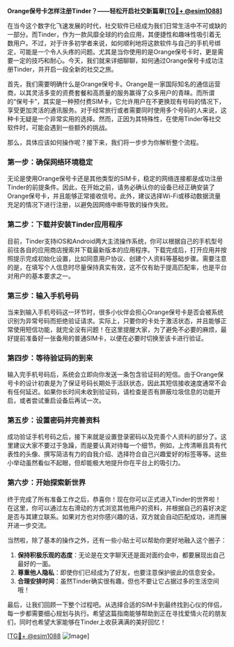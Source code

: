 **Orange保号卡怎样注册Tinder？——轻松开启社交新篇章[[TG💪+ @esim1088](https://t.me/s/esim1088)]**

在当今这个数字化飞速发展的时代，社交软件已经成为我们日常生活中不可或缺的一部分。而Tinder，作为一款风靡全球的约会应用，其便捷性和趣味性吸引着无数用户。不过，对于许多初学者来说，如何顺利地将这款软件与自己的手机号绑定，可能是一个令人头疼的问题。尤其是当你使用的是Orange保号卡时，更是需要一定的技巧和耐心。今天，我们就来详细聊聊，如何通过Orange保号卡成功注册Tinder，并开启一段全新的社交之旅。

首先，我们需要明确什么是Orange保号卡。Orange是一家国际知名的通信运营商，以其灵活多变的资费套餐和高质量的服务赢得了众多用户的青睐。而所谓的“保号卡”，其实是一种预付费SIM卡，它允许用户在不更换现有号码的情况下，享受更加灵活的通讯服务。对于经常旅行或者需要同时使用多个号码的人来说，这种卡无疑是一个非常实用的选择。然而，正因为其特殊性，在使用Tinder等社交软件时，可能会遇到一些额外的挑战。

那么，具体应该如何操作呢？接下来，我们将一步步为你解析整个流程。

### 第一步：确保网络环境稳定

无论是使用Orange保号卡还是其他类型的SIM卡，稳定的网络连接都是成功注册Tinder的前提条件。因此，在开始之前，请务必确认你的设备已经正确安装了Orange保号卡，并且能够正常接收信号。此外，建议选择Wi-Fi或移动数据流量充足的情况下进行注册，以避免因网络中断导致的操作失败。

### 第二步：下载并安装Tinder应用程序

目前，Tinder支持iOS和Android两大主流操作系统，你可以根据自己的手机型号前往各自的应用商店搜索并下载最新版本的应用程序。下载完成后，打开应用并按照提示完成初始化设置，比如同意用户协议、创建个人资料等基础步骤。需要注意的是，在填写个人信息时尽量保持真实有效，这不仅有助于提高匹配率，也是平台对用户的基本要求之一。

### 第三步：输入手机号码

当来到输入手机号码这一环节时，很多小伙伴会担心Orange保号卡是否会被系统识别为异常号码而拒绝验证请求。实际上，只要你的卡处于激活状态，并且能够正常使用短信功能，就完全没有问题！在这里提醒大家，为了避免不必要的麻烦，最好提前准备好一张备用的普通SIM卡，以便在必要时切换至该卡进行验证。

### 第四步：等待验证码的到来

输入完手机号码后，系统会立即向你发送一条包含验证码的短信。由于Orange保号卡的设计初衷是为了保证号码长期处于活跃状态，因此其短信接收速度通常不会有任何延迟。如果你长时间未收到验证码，请检查是否有屏蔽垃圾信息的功能开启，或者尝试重启设备后再试一次。

### 第五步：设置密码并完善资料

成功验证手机号码之后，接下来就是设置登录密码以及完善个人资料的部分了。这里建议大家不要过于急躁，而是要认真对待每一个细节。例如，上传清晰且具有代表性的头像、撰写简洁有力的自我介绍、选择符合自己兴趣爱好的标签等等。这些小举动虽然看似不起眼，但却能极大地提升你在平台上的吸引力。

### 第六步：开始探索新世界

终于完成了所有准备工作之后，恭喜你！现在你可以正式进入Tinder的世界啦！在这里，你可以通过左右滑动的方式浏览其他用户的资料，并根据自己的喜好决定是否与其建立联系。如果对方也对你感兴趣的话，双方就会自动匹配成功，进而展开进一步交流。

当然啦，除了基本的操作之外，还有一些小贴士可以帮助你更好地融入这个圈子：

1. **保持积极乐观的态度**：无论是在文字聊天还是面对面约会中，都要展现出自己最好的一面。
2. **尊重他人隐私**：即使你们已经成为了好友，也要注意保护彼此的信息安全。
3. **合理安排时间**：虽然Tinder确实很有趣，但也不要让它占据过多的生活空间哦！

最后，让我们回顾一下整个过程吧。从选择合适的SIM卡到最终找到心仪的伴侣，每一步都需要细心规划与执行。希望这篇指南能够帮助到正在寻找爱情火花的朋友们，同时也希望大家能够在Tinder上收获满满的美好回忆！

[[TG💪+ @esim1088](https://t.me/s/esim1088) ![Image](https://i.postimg.cc/4NQfJmqS/Snipaste-2025-05-13-00-14-12.png)]
